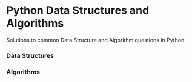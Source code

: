 # Python Data Structures and Algorithms

Solutions to common Data Structure and Algorithm questions in Python.


### Data Structures

### Algorithms


